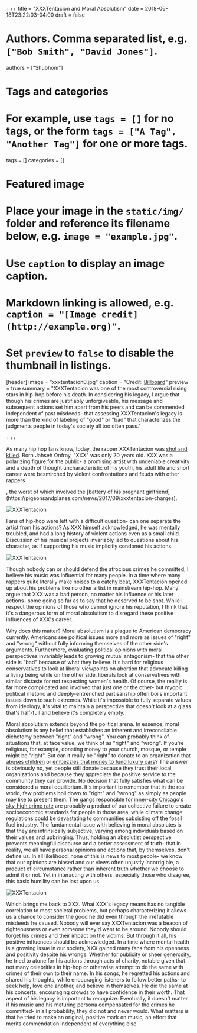 +++
title = "XXXTentacion and Moral Absolutism"
date = 2018-06-18T23:22:03-04:00
draft = false

# Authors. Comma separated list, e.g. `["Bob Smith", "David Jones"]`.
authors = ["Shubhom"]

# Tags and categories
# For example, use `tags = []` for no tags, or the form `tags = ["A Tag", "Another Tag"]` for one or more tags.
tags = []
categories = []

# Featured image
# Place your image in the `static/img/` folder and reference its filename below, e.g. `image = "example.jpg"`.
# Use `caption` to display an image caption.
#   Markdown linking is allowed, e.g. `caption = "[Image credit](http://example.org)"`.
# Set `preview` to `false` to disable the thumbnail in listings.
[header]
image = "xxxtentacion0.jpg"
caption = "Credit: [Billboard](https://www.billboard.com/files/media/xxxtentacion-press-photo-bw-2018-billboard-1548.jpg)"
preview = true
summary = "XXXTentacion was one of the most controversial rising stars in hip-hop before his death. In considering his legacy, I argue that though his crimes are justifiably unforgiveable, his message and subsequent actions set him apart from his peers and can be commended independent of past misdeeds- that assessing XXXTentacion's legacy is more than the kind of labeling of "good" or "bad" that characterizes the judgments people in today's society all too often pass."

+++

As many hip hop fans know, today, the rapper XXXTentacion was [shot and killed](https://www.cosmopolitan.com/entertainment/celebs/a21605295/rapper-xxxtentacion-shot-at-20/). Born Jahseh Onfroy, "XXX" was only 20 years old. XXX was a polarizing figure for the public- a promising artist with undeniable creativity and a depth of thought uncharacteristic of his youth, his adult life and short career were besmirched by violent confrontations and feuds with other rappers
<!--more-->, the worst of which involved the [battery of his pregnant girlfriend](https://pigeonsandplanes.com/news/2017/09/xxxtentacion-charges).


![XXXTentacion](/img/xxxtentacion0.jpg)



Fans of hip-hop were left with a difficult question- can one separate the artist from his actions?  As XXX himself acknowledged, he was mentally troubled, and had a long history of violent actions even as a small child. Discussion of his musical projects invariably led to questions about his character, as if supporting his music implicitly condoned his actions.


![XXXTentacion](/img/xxxtentacion1.jpg)


Though nobody can or should defend the atrocious crimes he committed, I  believe his music was influential for many people. In a time where many rappers quite literally make noises to a  catchy beat, XXXTentacion opened up about his problems like no other artist in mainstream hip-hop.  Many argue that XXX was a bad person, no matter his influence or his later actions- some going so far as to say that he deserved to be  shot. While I respect the opinions of those who cannot ignore his reputation, I think that it's a dangerous form of moral absolutism to disregard these positive influences of XXX's career.


Why does this matter? Moral absolutism is a plague to American democracy currently. Americans see political issues more and more as issues of "right" and "wrong" without fully informing themselves of the other side's arguments. Furthermore, evaluating political opinions with moral perspectives invariably leads to growing mutual antagonism- that the other side is "bad" because of what they believe. It's hard for religious conservatives to look at liberal viewpoints on abortion that advocate killing a living being while on the other side, liberals look at conservatives with similar distaste for not respecting women's health.  Of course, the reality is far more complicated and involved that just one or the other- but  myopic political rhetoric and deeply-entrenched partisanship often boils important issues down to such extremes. While it's impossible to fully separate values from ideology, it's vital to maintain a perspective that doesn't look at a glass that's half-full and believe it's completely empty.


Moral absolutism extends beyond the political arena. In essence, moral absolutism is any belief that establishes an inherent and irreconcilable dichotomy between "right" and "wrong". You can probably think of  situations that, at face value, we think of as "right" and "wrong". If you're religious, for example, donating money to your church, mosque, or temple might be "right". But can it  really be  "right" to donate to an organization that [abuses children](https://www.bbc.com/news/world-44209971) or [embezzles that money to fund luxury cars](https://www.ajc.com/news/former-hindu-temple-georgia-leader-convicted-fraud/svacEkhoOXGUW8nF0yDWVK/)? The answer is obviously no, yet people still donate because they trust their local organizations and because they appreciate the positive service to the community they can provide. No decision that fully satisfies what can be considered a moral equilibrium. It's important to remember that in the real world, few problems boil down to "right" and "wrong" as simply as people may like to present them. The [gangs responsible for inner-city Chicago's sky-high crime rate](http://www.chicagotribune.com/news/columnists/kass/ct-met-chicago-violence-kass-0509-story.html) are probably a product of our collective failure to create socioeconomic standards for people in those area, while climate change regulations could be devastating to communities subsisting off the fossil fuel industry.  The fundamental issue with believing in moral absolutes is that they are intrinsically subjective, varying among individuals based on their values and upbringing. Thus, holding an absolutist perspective prevents meaningful discourse and a better assessment of truth- that in reality, we all have personal opinions and actions that, by themselves, don't define us. In all likelihood, none of this is news to most people- we know that our opinions are biased and our views often unjustly incorrigible, a product of circumstance rather than inherent truth whether we choose to admit it or not. Yet in interacting with others, especially those who disagree, this basic humility can be lost upon us.


![XXXTentacion](/img/xxxtentacion2.jpg)




Which brings me back to XXX. What XXX's legacy means has no tangible correlation to most societal problems, but perhaps characterizing it allows us a chance to consider the good he did even through the irrefutable misdeeds he caused. Nobody will ever say XXXTentacion was a beacon of righteousness or  even someone they'd want to be around. Nobody should forget his crimes and their impact on the victims. But through it all, his positive influences should be acknowledged. In a time where mental health is a growing issue in our society, XXX gained many fans from his openness and positivity despite his wrongs. Whether for publicity or sheer generosity, he tried to atone for his actions through acts of charity, notable given that not many celebrities in hip-hop or otherwise attempt to do the same with crimes of their own to their name. In his songs, he regretted his actions and shared his thoughts, while encouraging listeners to follow better paths- to seek help, love one another, and believe in themselves. He did the same at his concerts, encouraging crowds to have confidence in their worth. That aspect of his legacy is important to recognize. Eventually, it doesn't matter if his music and his maturing persona compensated for the crimes he committed- in all probability, they did not and never would. What matters is that he tried to make an original, positive mark on music, an effort that merits commendation independent of everything else.
